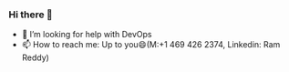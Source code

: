 ### Hi there 👋
* 🤔 I’m looking for help with DevOps
* 📫 How to reach me: Up to you😄(M:+1 469 426 2374, Linkedin: Ram Reddy)
